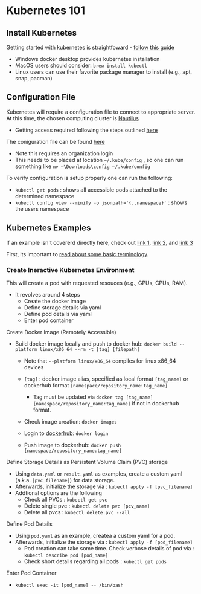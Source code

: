 # Kubernetes 101

## Install Kubernetes

Getting started with kubernetes is straightfoward -  [follow this guide](https://kubernetes.io/docs/tasks/tools/)

- Windows docker desktop provides kubernetes installation
- MacOS users should consider: `brew install kubectl`
- Linux users can use their favorite package manager to install (e.g., apt, snap, pacman)

## Configuration File

Kubernetes will require a configuration file to connect to appropriate server. At this time, the chosen computing cluster is [Nautilus](https://dash.nrp-nautilus.io/)
- Getting access required following the steps outlined [here](https://github.com/MU-HPDI/nautilus/wiki/Getting-Started)

The coniguration file can be found [here](https://portal.nrp-nautilus.io/authConfig)
- Note this requires an organization login
- This needs to be placed at location `~/.kube/config` , so one can run something like `mv ~\Downloads\config ~/.kube/config`

To verify configuration is setup properly one can run the following:
- `kubectl get pods` : shows all accessible pods attached to the determined namespace
- `kubectl config view --minify -o jsonpath='{..namespace}'` : shows the users namespace

## Kubernetes Examples

If an example isn't covererd directly here, check out [link 1](https://docs.nationalresearchplatform.org/), [link 2](https://github.com/Rose-STL-Lab/nautilus_tutorial/tree/main), and [link 3](https://github.com/MU-HPDI/nautilus/tree/main/slides)

First, its important to [read about some basic terminology](https://www.vmware.com/topics/glossary/content/components-kubernetes.html).

### Create Ineractive Kubernetes Environment

This will create a pod with requested resouces (e.g., GPUs, CPUs, RAM). 
- It revolves around 4 steps
    - Create the docker image
    - Define storage details via yaml
    - Define pod details via yaml
    - Enter pod container

Create Docker Image (Remotely Accessible)
- Build docker image locally and push to docker hub: `docker build --platform linux/x86_64 --rm -t [tag] [filepath]`
    - Note that `--platform linux/x86_64` compiles for linux x86_64 devices
    - `[tag]` : docker image alias, specified as local format `[tag_name]` or dockerhub format `[namespace/repository_name:tag_name]`
        - Tag must be updated via `docker tag [tag_name] [namespace/repository_name:tag_name]` if not in dockerhub format. 

    - Check image creation: `docker images`
    - Login to [dockerhub](https://hub.docker.com/): `docker login`
    - Push image to dockerhub: `docker push [namespace/repository_name:tag_name]`

Define Storage Details as Persistent Volume Claim (PVC) storage
- Using `data.yaml` or `result.yaml` as examples, create a custom yaml (a.k.a. `[pvc_filename]`) for data storage.
- Afterwards, initialize the storage via : `kubectl apply -f [pvc_filename]`
- Addtional options are the following
  - Check all PVCs : `kubectl get pvc`
  - Delete single pvc : `kubectl delete pvc [pcv_name]`
  - Delete all pvcs : `kubectl delete pvc --all`

Define Pod Details
- Using `pod.yaml` as an example, createa a custom yaml for a pod. 
- Afterwards, initialize the storage via : `kubectl apply -f [pod_filename]`
    - Pod creation can take some time. Check verbose details of pod via : `kubectl describe pod [pod_name]`
    - Check short details regarding all pods : `kubectl get pods`

Enter Pod Container
- `kubectl exec -it [pod_name] -- /bin/bash`
